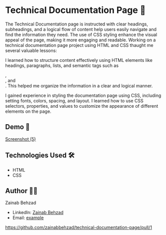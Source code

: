 # Technical Documentation Page 🚀
The Technical Documentation page is instructed with clear headings, subheadings, and a logical flow of content help users easily navigate and find the information they need. The use of CSS styling enhance the visual appeal of the page, making it more engaging and readable.
Working on a technical documentation page project using HTML and CSS thaught me several valuable lessons:

I learned how to structure content effectively using HTML elements like headings, paragraphs, lists, and semantic tags such as <section>, <article>, and <nav>. This helped me organize the information in a clear and logical manner.

I gained experience in styling the documentation page using CSS, including setting fonts, colors, spacing, and layout. I learned how to use CSS selectors, properties, and values to customize the appearance of different elements on the page.

## Demo 📸
[Screenshot (5)](https://github.com/zainabbehzad/technical-documentation-page/assets/168668702/37b10f69-7ca0-422f-a20c-68b3a27360a8)

## Technologies Used 🛠️
- HTML
- CSS

## Author 👩‍💻

Zainab Behzad
- LinkedIn: [Zainab Behzad](https://www.linkedin.com/in/zainab-behzad-3126692b5?utm_source=share&utm_campaign=share_via&utm_content=profile&utm_medium=android_app)
- Email: [example](zainabbehzad03@gmail.com)

https://github.com/zainabbehzad/technical-documentation-page/pull/1
